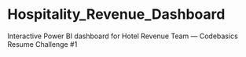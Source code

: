 # Hospitality_Revenue_Dashboard
Interactive Power BI dashboard for Hotel Revenue Team — Codebasics Resume Challenge #1
